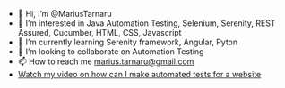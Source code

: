 - 👋 Hi, I’m @MariusTarnaru
- 👀 I’m interested in Java Automation Testing, Selenium, Serenity, REST Assured, Cucumber, HTML, CSS, Javascript
- 🌱 I’m currently learning Serenity framework, Angular, Pyton
- 💞️ I’m looking to collaborate on Automation Testing
- 📫 How to reach me marius.tarnaru@gmail.com
- [Watch my video on how can I make automated tests for a website](https://www.youtube.com/watch?v=xLPGAZmyP3A)

<!---
MariusTarnaru/MariusTarnaru is a ✨ special ✨ repository because its `README.md` (this file) appears on your GitHub profile.
You can click the Preview link to take a look at your changes.
--->
